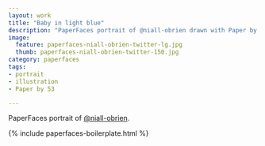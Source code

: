 ```yaml
---
layout: work
title: "Baby in light blue"
description: "PaperFaces portrait of @niall-obrien drawn with Paper by 53 on an iPad."
image: 
  feature: paperfaces-niall-obrien-twitter-lg.jpg
  thumb: paperfaces-niall-obrien-twitter-150.jpg
category: paperfaces
tags: 
- portrait
- illustration
- Paper by 53

---
```


PaperFaces portrait of [@niall-obrien](http://twitter.com/niall-obrien).

{% include paperfaces-boilerplate.html %}